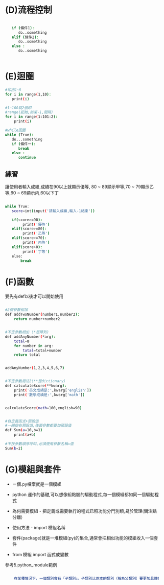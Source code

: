# (D)流程控制
```sh
   
   if (條件1):
      do..something
   elif (條件2):
      do..something
   else :
      do..something
      
```

# (E)迴圈
```sh
#印出1~9
for i in range(1,10):
   print(i)

#1~100跳2個印
#range(起始,結束-1,間隔)
for i in range(1:101:2):
    print(i)

#while回圈
while (True):
   do...something
   if (條件一):
      break
   else :
      continue

```

## 練習
讓使用者輸入成績,成績在90以上就顯示優等,
80 ~ 89顯示甲等,70 ~ 79顯示乙等,60 ~ 69顯示丙,60以下丁
```sh

while True:
   score=int(input('請輸入成績,輸入-1結束'))

   if(score>=90):
        print('優等')
   elif(score>=80):
        print('乙等')
   elif(score>=70):
        print('丙等')
   elif(score>0):
        print('丁等')
   else:
       break
```

# (F)函數
要先有def以後才可以開始使用
```sh

#2個參數相加
def addTwoNumber(number1,number2):
    return number+number2


#不定參數相加 (*是陣列)
def addAnyNumber(*arg):
    total=0
    for number in arg:
        total=total+number
    return total


addAnyNumber(1,2,3,4,5,6,7)


#不定參數用法2(**是dictionary)
def calculateScore(**kwarg):
    print('英文成績是:',kwarg['english'])
    print('數學成績是:',kwarg['math'])


calculateScore(math=100,english=90)


#自定義函式+預設值
#一開始有預設值,後面參數都要加預設值
def Sum(a=10,b=1)
    print(a+b)
  
#不按參數順序呼叫,必須使用參數名稱=值
Sum(b=2)

```
# (G)模組與套件
  * ㄧ個.py檔案就是一個模組
  * python 運作的基礎,可以想像組點腦的驅動程式,每一個模組都如同一個驅動程式
  * 為何需要模組 - 把定義或需要執行的程式已照功能分門別類,易於管理(關注點分離)
  * 使用方法 - import 模組名稱
  
  * 套件(package)就是一堆模組(py)的集合,通常會把相似功能的模組收入一個套件
  * from 模組 import 函式或變數
  
  參考5.python_module範例

```sh
   
    在某種情況下，一個類別會有「子類別」。子類別比原本的類別（稱為父類別）要更加具體化。例如，「狗」這個類別可能會有它的子類別「牧羊犬」和「吉娃娃犬」。在這種情況下，「萊絲」可能就是牧羊犬的一個實體。子類別會繼承父類別的屬性和行為，並且也可包含它們自己的。我們假設「狗」這個類別有一個方法（行為）叫做「吠叫()」和一個屬性叫做「毛皮顏色」。它的子類別（前例中的牧羊犬和吉娃娃犬）會繼承這些成員。這意味著程式設計師只需要將相同的程式碼寫一次。
    

```
    

    
